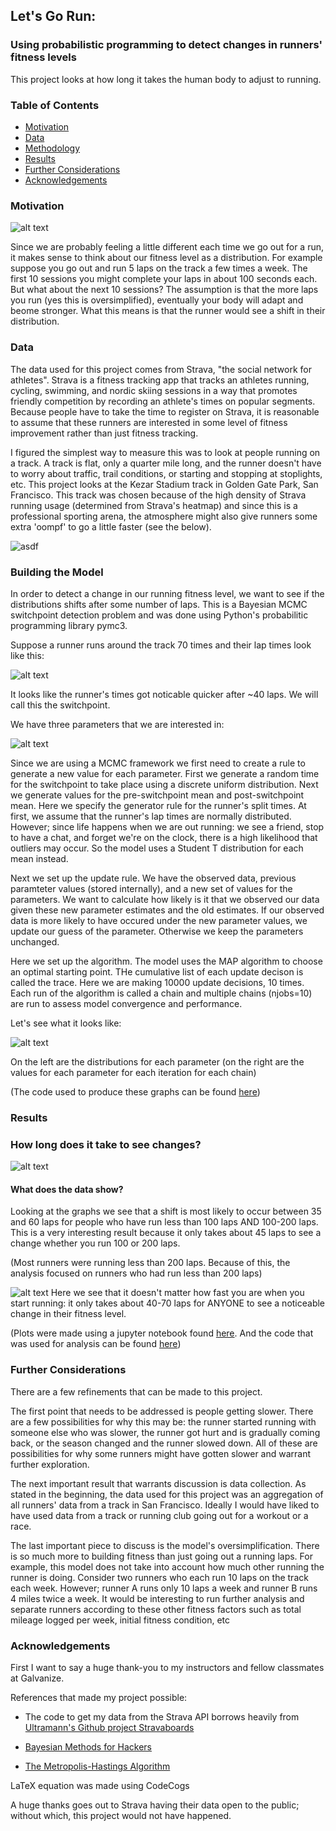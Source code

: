 
## Let's Go Run:
### Using probabilistic programming to detect changes in runners' fitness levels

This project looks at how long it takes the human body to adjust to running. 

### Table of Contents
* [Motivation](#motivation)
* [Data](#data)
* [Methodology](#building-the-model)
* [Results](#results)
* [Further Considerations](#further-considerations)
* [Acknowledgements](#acknowledgements)

### Motivation

![alt text](https://github.com/amc5dg/Run-Faster/blob/master/images/out%2Bof%2Bshape%2Bfunny.jpeg "Picture of Minion going to gym")

Since we are probably feeling a little different each time we go out for a run, it makes sense to think about our fitness level as a distribution. For example suppose you go out and run 5 laps on the track a few times a week. The first 10 sessions you might complete your laps in about 100 seconds each. But what about the next 10 sessions? The assumption is that the more laps you run (yes this is oversimplified), eventually your body will adapt and beome stronger. What this means is that the runner would see a shift in their distribution.

### Data
The data used for this project comes from Strava, "the social network for athletes". Strava is a fitness tracking app that tracks an athletes running, cycling, swimming, and nordic skiing sessions in a way that promotes friendly competition by recording an athlete's times on popular segments. Because people have to take the time to register on Strava, it is reasonable to assume that these runners are interested in some level of fitness improvement rather than just fitness tracking. 

I figured the simplest way to measure this was to look at people running on a track. A track is flat, only a quarter mile long, and the runner doesn't have to worry about traffic, trail conditions, or starting and stopping at stoplights, etc.
This project looks at the Kezar Stadium track in Golden Gate Park, San Francisco. This track was chosen because of the high density of Strava running usage (determined from Strava's heatmap) and since this is a professional sporting arena, the atmosphere might also give runners some extra 'oompf' to go a little faster (see the below).

![asdf](https://github.com/amc5dg/Run-Faster/blob/master/images/kezarstadium-small.jpg "Kezar Stadium Track")

### Building the Model     

In order to detect a change in our running fitness level, we want to see if the distributions shifts after some number of laps. This is a Bayesian MCMC switchpoint detection problem and was done using Python's probabilitic programming library pymc3.

Suppose a runner runs around the track 70 times and their lap times look like this:

![alt text](https://github.com/amc5dg/Run-Faster/blob/master/images/data_sim.png "sample data")

It looks like the runner's times got noticable quicker after ~40 laps. We will call this the switchpoint.

We have three parameters that we are interested in:

![alt text](https://github.com/amc5dg/Run-Faster/blob/master/images/CodeCogsEqn%20(2).gif "equation 1")

Since we are using a MCMC framework we first need to create a rule to generate a new value for each parameter. First we generate a random time for the switchpoint to take place using a discrete uniform distribution. Next we generate values for the pre-switchpoint mean and post-switchpoint mean. Here we specify the generator rule for the runner's split times. At first, we assume that the runner's lap times are normally distributed. However; since life happens when we are out running: we see a friend, stop to have a chat, and forget we're on the clock, there is a high likelihood that outliers may occur. So the model uses a Student T distribution for each mean instead. 

Next we set up the update rule. We have the observed data, previous paramteter values (stored internally), and a new set of values for the parameters. We want to calculate how likely is it that we observed our data given these new parameter estimates and the old estimates. If our observed data is more likely to have occured under the new parameter values, we update our guess of the parameter. Otherwise we keep the parameters unchanged. 

Here we set up the algorithm. The model uses the MAP algorithm to choose an optimal starting point. THe cumulative list of each update decison is called the trace. Here we are making 10000 update decisions, 10 times. Each run of the algorithm is called a chain and multiple chains (njobs=10) are run to assess model convergence and performance.

Let's see what it looks like:

![alt text](https://github.com/amc5dg/Run-Faster/blob/master/images/data_sim_tr.png "sample traceplot")

On the left are the distributions for each parameter (on the right are the values for each parameter for each iteration for each chain)

(The code used to produce these graphs can be found [here](https://github.com/amc5dg/Run-Faster/blob/master/src/runner_test.py))

### Results

### How long does it take to see changes?

![alt text](https://github.com/amc5dg/Run-Faster/blob/master/images/switchpoints.png "Switchpoints")

#### What does the data show?
Looking at the graphs we see that a shift is most likely to occur between 35 and 60 laps for people who have run less than 100 laps AND 100-200 laps. This is a very interesting result because it only takes about 45 laps to see a change whether you run 100 or 200 laps.

(Most runners were running less than 200 laps. Because of this, the analysis focused on runners who had run less than 200 laps)

![alt text](https://github.com/amc5dg/Run-Faster/blob/master/images/fastslowswitchpoint.png "fast vs slow switchpoints")
Here we see that it doesn't matter how fast you are when you start running: it only takes about 40-70 laps for ANYONE to see a noticeable change in their fitness level.

(Plots were made using a jupyter notebook found [here](https://github.com/amc5dg/Run-Faster/blob/master/src/plotting.ipynb). And the code that was used for analysis can be found [here](https://github.com/amc5dg/Run-Faster/blob/master/src/building_model.py))

### Further Considerations

There are a few refinements that can be made to this project.  

The first point that needs to be addressed is people getting slower. There are a few possibilities for why this may be: the runner started running with someone else who was slower, the runner got hurt and is gradually coming back, or the season changed and the runner slowed down. All of these are possibilities for why some runners might have gotten slower and warrant further exploration.

The next important result that warrants discussion is data collection. As stated in the beginning, the data used for this project was an aggregation of all runners' data from a track in San Francisco. Ideally I would have liked to have used data from a track or running club going out for a workout or a race.

The last important piece to discuss is the model's oversimplification. There is so much more to building fitness than just going out a running laps. For example, this model does not take into account how much other running the runner is doing. Consider two runners who each run 10 laps on the track each week. However; runner A runs only 10 laps a week and runner B runs 4 miles twice a week. It would be interesting to run further analysis and separate runners according to these other fitness factors such as total mileage logged per week, initial fitness condition, etc 


### Acknowledgements

First I want to say a huge thank-you to my instructors and fellow classmates at Galvanize.

References that made my project possible:

* The code to get my data from the Strava API borrows heavily from [Ultramann's Github project Stravaboards](https://github.com/Ultramann/Stravaboards/blob/master/data_collection/segments_to_db.py)

* [Bayesian Methods for Hackers](https://github.com/CamDavidsonPilon/Probabilistic-Programming-and-Bayesian-Methods-for-Hackers)

* [The Metropolis-Hastings Algorithm](https://arxiv.org/pdf/1504.01896.pdf)

LaTeX equation was made using CodeCogs

A huge thanks goes out to Strava having their data open to the public; without which, this project would not have happened.




